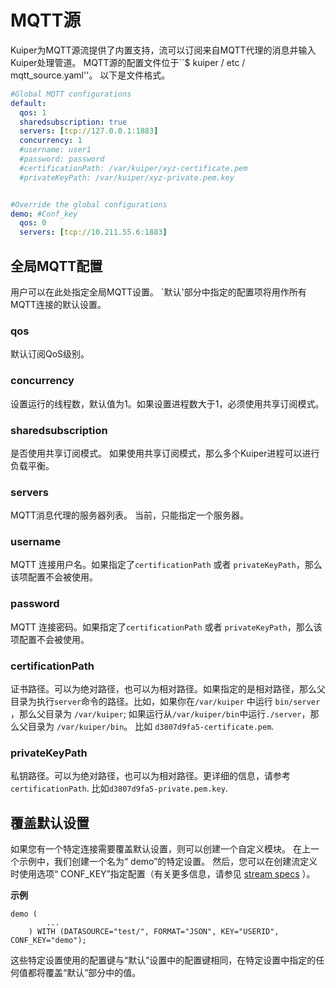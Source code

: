 # MQTT源

Kuiper为MQTT源流提供了内置支持，流可以订阅来自MQTT代理的消息并输入Kuiper处理管道。 MQTT源的配置文件位于``$ kuiper / etc / mqtt_source.yaml''。 以下是文件格式。

```yaml
#Global MQTT configurations
default:
  qos: 1
  sharedsubscription: true
  servers: [tcp://127.0.0.1:1883]
  concurrency: 1
  #username: user1
  #password: password
  #certificationPath: /var/kuiper/xyz-certificate.pem
  #privateKeyPath: /var/kuiper/xyz-private.pem.key


#Override the global configurations
demo: #Conf_key
  qos: 0
  servers: [tcp://10.211.55.6:1883]
```

## 全局MQTT配置

用户可以在此处指定全局MQTT设置。 `默认'部分中指定的配置项将用作所有MQTT连接的默认设置。

### qos

默认订阅QoS级别。

### concurrency
设置运行的线程数，默认值为1。如果设置进程数大于1，必须使用共享订阅模式。

### sharedsubscription

是否使用共享订阅模式。 如果使用共享订阅模式，那么多个Kuiper进程可以进行负载平衡。

### servers

MQTT消息代理的服务器列表。 当前，只能指定一个服务器。

### username

MQTT 连接用户名。如果指定了``certificationPath`` 或者 ``privateKeyPath``，那么该项配置不会被使用。

### password

MQTT 连接密码。如果指定了``certificationPath`` 或者 ``privateKeyPath``，那么该项配置不会被使用。

### certificationPath

证书路径。可以为绝对路径，也可以为相对路径。如果指定的是相对路径，那么父目录为执行``server``命令的路径。比如，如果你在``/var/kuiper`` 中运行 ``bin/server`` ，那么父目录为 ``/var/kuiper``; 如果运行从``/var/kuiper/bin``中运行``./server``，那么父目录为 ``/var/kuiper/bin``。 比如  ``d3807d9fa5-certificate.pem``.

### privateKeyPath

私钥路径。可以为绝对路径，也可以为相对路径。更详细的信息，请参考 ``certificationPath``. 比如``d3807d9fa5-private.pem.key``.

## 覆盖默认设置

如果您有一个特定连接需要覆盖默认设置，则可以创建一个自定义模块。 在上一个示例中，我们创建一个名为“ demo”的特定设置。 然后，您可以在创建流定义时使用选项“ CONF_KEY”指定配置（有关更多信息，请参见 [stream specs](../../sqls/streams.md) ）。

**示例**

```
demo (
		...
	) WITH (DATASOURCE="test/", FORMAT="JSON", KEY="USERID", CONF_KEY="demo");
```

这些特定设置使用的配置键与“默认”设置中的配置键相同，在特定设置中指定的任何值都将覆盖“默认”部分中的值。


